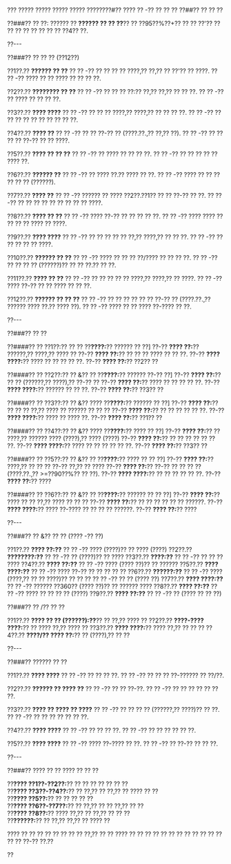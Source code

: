 ??? ????? ????? ????? ????? ????????#?? ???? ?? -?? ?? ?? ??
??##?? ?? ?? ??

??###?? ?? ??:
?????? ?? **?????? ?? ?? ??**?? ?? ??95??%??+?? ?? ?? ??'?? ?? ?? ?? ?? ?? ?? ?? ?? ??4?? ??.

??---

??###?? ?? ?? ?? (??12??)

??1??.?? **?????? ?? ??**
??  ?? -?? ?? ?? ?? ?? ????,?? ??,?? ?? ??'?? ?? ????.
??  ?? -?? ???? ?? ?? ???? ?? ?? ?? ??.

??2??.?? **???????? ?? ??**
??  ?? -?? ?? ?? ?? ??:?? ??,?? ??,?? ?? ?? ??.
??  ?? -?? ?? ???? ?? ?? ?? ??.

??3??.?? **???? ????**
??  ?? -?? ?? ?? ?? ????,?? ????,?? ?? ?? ?? ??.
??  ?? -?? ?? ?? ?? ?? ?? ?? ?? ?? ?? ??.

??4??.?? **???? ??**
??  ?? -?? ?? ?? ??-?? ?? (????.??.,?? ??,?? ??).
??  ?? -?? ?? ?? ?? ?? ??-?? ?? ?? ????.

??5??.?? **???? ?? ?? ??**
??  ?? -?? ?? ???? ?? ?? ?? ??.
??  ?? -?? ?? ?? ?? ?? ?? ???? ??.

??6??.?? **?????? ??**
??  ?? -?? ?? ???? ??.?? ???? ?? ??.
??  ?? -?? ???? ?? ?? ?? ?? ?? ?? (??????).

??7??.?? **???? ??**
??  ?? -?? ?????? ?? ???? ??2??.??1?? ?? ?? ??-?? ?? ??.
??  ?? -?? ?? ?? ?? ?? ?? ?? ?? ?? ?? ????.

??8??.?? **???? ?? ??**
??  ?? -?? ???? ??-?? ?? ?? ?? ?? ??.
??  ?? -?? ???? ???? ?? ?? ?? ?? ???? ?? ????.

??9??.?? **???? ????**
??  ?? -?? ?? ?? ?? ?? ?? ??,?? ????,?? ?? ?? ??.
??  ?? -?? ?? ?? ?? ?? ?? ????.

??10??.?? **?????? ?? ??**
??   ?? -?? ???? ?? ?? ?? ??/???? ?? ?? ?? ??.
??   ?? -?? ?? ?? ?? ?? (??????)?? ?? ?? ??.?? ?? ??.

??11??.?? **???? ?? ??**
??   ?? -?? ?? ?? ?? ?? ?? ????,?? ????,?? ?? ????.
??   ?? -?? ???? ??-?? ?? ?? ???? ?? ?? ??.

??12??.?? **?????? ?? ?? ??**
??   ?? -?? ?? ?? ?? ?? ?? ?? ??-?? ?? (????.??.,?? ?????? ???? ??.?? ???? ??).
??   ?? -?? ???? ?? ?? ???? ??-???? ?? ??.

??---

??###?? ?? ??

??####?? ?? ??1??:?? ?? ??
??**????:**?? ?????? ?? ??]
??-?? **???? ??:**?? ??????,?? ????,?? ???? ??
??-?? **???? ??:**?? ?? ?? ?? ???? ?? ?? ??.
??-?? **???? ????:**?? ???? ?? ?? ?? ?? ??.
??-?? **???? ??:**?? ??2?? ??

??####?? ?? ??2??:?? ?? &?? ??
??**????:**?? ?????? ??-?? ??]
??-?? **???? ??:**?? ?? ?? (??????,?? ????),?? ??-?? ??
??-?? **???? ??:**?? ???? ?? ?? ?? ?? ??.
??-?? **???? ????:**?? ?????? ?? ?? ??.
??-?? **???? ??:**?? ??3?? ??

??####?? ?? ??3??:?? ?? &?? ????
??**????:**?? ?????? ?? ??]
??-?? **???? ??:**?? ?? ?? ?? ??,?? ???? ?? ?????? ?? ?? ??
??-?? **???? ??:**?? ?? ?? ?? ?? ?? ??.
??-?? **???? ????:**?? ???? ?? ???? ??.
??-?? **???? ??:**?? ??1?? ??

??####?? ?? ??4??:?? ?? &?? ????
??**????:**?? ???? ?? ??]
??-?? **???? ??:**?? ?? ????,?? ?????? ???? (????),?? ???? (????)
??-?? **???? ??:**?? ?? ?? ?? ?? ?? ?? ??.
??-?? **???? ????:**?? ???? ?? ?? ?? ?? ?? ??.
??-?? **???? ??:**?? ??3?? ??

??####?? ?? ??5??:?? ?? &?? ??
??**????:**?? ???? ?? ?? ??]
??-?? **???? ??:**?? ????,?? ?? ?? ?? ??-?? ??,?? ?? ????
??-?? **???? ??:**?? ??-?? ?? ?? ?? ?? (????.??.,?? >=??90??%?? ?? ??).
??-?? **???? ????:**?? ?? ?? ?? ?? ?? ??.
??-?? **???? ??:**?? ????

??####?? ?? ??6??:?? ?? &?? ??
??**????:**?? ?????? ?? ?? ??]
??-?? **???? ??:**?? ???? ?? ?? ??,?? ???? ?? ?? ??
??-?? **???? ??:**?? ?? ?? ?? ?? ?? ?? ??????.
??-?? **???? ????:**?? ???? ??-???? ?? ?? ?? ?? ??????.
??-?? **???? ??:**?? ????

??---

??###?? ?? &?? ?? ?? (???? -?? ??)

??1??.?? **???? ??:??**
??  ?? -?? ???? (????)?? ?? ???? (????)
??2??.?? **????????:??**
??  ?? -?? ?? (????)?? ?? ????
??3??.?? **????:??**
??  ?? -?? ?? ?? ?? ????
??4??.?? **???? ??:??**
??  ?? -?? ???? (???? ??)?? ?? ??????
??5??.?? **???? ????:??**
??  ?? -?? ???? ??-?? ?? ?? ?? ?? ??
??6??.?? **??????:??**
??  ?? -?? ???? (????,?? ?? ?? ????)?? ?? ?? ??
??  ?? -?? ?? ?? (???? ??)
??7??.?? **???? ????:??**
??  ?? -?? ?????? ??360?? (???? ??)?? ?? ?????? ????
??8??.?? **???? ??:??**
??  ?? -?? ???? ?? ?? ?? ?? (????)
??9??.?? **???? ??:??**
??  ?? -?? ?? (???? ?? ?? ??)

??###?? ?? /?? ?? ??

??1??.?? **???? ?? ?? (??????):??**?? ?? ??,?? ???? ??
??2??.?? **????-???? ????:**?? ?? ???? ??,?? ???? ??
??3??.?? **???? ????:**?? ???? ??,?? ?? ?? ??
??4??.?? **????/?? ???? ??:**?? ?? (????),?? ?? ??

??---

??###?? ?????? ?? ??

??1??.?? **???? ????**
??  ?? -?? ?? ?? ?? ??.
??  ?? -?? ?? ?? ?? ??-?????? ?? ??/??.

??2??.?? **?????? ?? ???? ??**
??  ?? -?? ?? ?? ??-??.
??  ?? -?? ?? ?? ?? ?? ?? ?? ??.

??3??.?? **???? ?? ???? ?? ????**
??  ?? -?? ?? ?? ?? ?? (??????,?? ????)?? ?? ??.
??  ?? -?? ?? ?? ?? ?? ?? ?? ??.

??4??.?? **???? ????**
??  ?? -?? ?? ?? ?? ??.
??  ?? -?? ?? ?? ?? ?? ?? ??.

??5??.?? **???? ????**
??  ?? -?? ???? ??-???? ?? ??.
??  ?? -?? ?? ??-?? ?? ?? ??.

??---

??###?? ???? ?? ?? ???? ?? ?? ??

??**???? ??1??-??2??:**?? ?? ?? ?? ?? ?? ?? ??  
??**???? ??3??-??4??:**?? ?? ??,?? ?? ??,?? ?? ???? ?? ??  
??**???? ??5??:**?? ?? ?? ?? ?? ??  
??**???? ??6??-??7??:**?? ?? ??,?? ?? ?? ??,?? ?? ??  
??**???? ??8??:**?? ???? ??,?? ?? ??,?? ?? ?? ??  
??**??????:**?? ?? ??,?? ??,?? ?? ???? ??

???? ?? ?? ?? ?? ?? ?? ?? ?? ??,?? ?? ?? ???? ?? ?? ?? ?? ?? ?? ?? ?? ?? ?? ?? ?? ?? ?? ??-?? ??.??

??